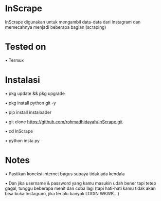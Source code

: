# InScrape
InScrape digunakan untuk mengambil data-data dari Instagram dan memecahnya menjadi beberapa bagian (scraping)

# Tested on
• Termux

# Instalasi
• pkg update && pkg upgrade

• pkg install python git -y

• pip install instaloader

• git clone https://github.com/rohmadhidayah/InScrape.git

• cd InScrape

• python insta.py

# Notes
• Pastikan koneksi internet bagus supaya tidak ada kendala

• Dan jika username & password yang kamu masukin udah bener tapi tetep gagal, tunggu beberapa menit dan coba lagi (tapi hati-hati kamu tidak akan bisa buka Instagram, jika terlalu banyak LOGIN WKWK...)
